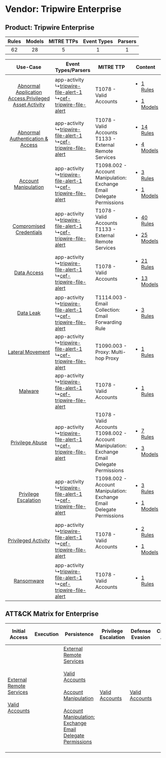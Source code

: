 Vendor: Tripwire Enterprise
===========================
Product: Tripwire Enterprise
----------------------------
| Rules | Models | MITRE TTPs | Event Types | Parsers |
|:-----:|:------:|:----------:|:-----------:|:-------:|
|  62   |   28   |     5      |      1      |    1    |

|    Use-Case    | Event Types/Parsers    | MITRE TTP    | Content    |
|:----:| ---- | ---- | ---- |
| [Abnormal Application Access.Privileged Asset Activity](../../../UseCases/uc_abnormal_application_access.privileged_asset_activity.md) |  app-activity<br> ↳[tripwire-file-alert-1](Ps/pC_tripwirefilealert1.md)<br> ↳[cef-tripwire-file-alert](Ps/pC_ceftripwirefilealert.md)<br> | T1078 - Valid Accounts<br>    | [<ul><li>1 Rules</li></ul><ul><li>1 Models</li></ul>](RM/r_m_tripwire_enterprise_tripwire_enterprise_Abnormal_Application_Access.Privileged_Asset_Activity.md) |
|    [Abnormal Authentication & Access](../../../UseCases/uc_abnormal_authentication_&_access.md)    |  app-activity<br> ↳[tripwire-file-alert-1](Ps/pC_tripwirefilealert1.md)<br> ↳[cef-tripwire-file-alert](Ps/pC_ceftripwirefilealert.md)<br> | T1078 - Valid Accounts<br>T1133 - External Remote Services<br>    | [<ul><li>14 Rules</li></ul><ul><li>4 Models</li></ul>](RM/r_m_tripwire_enterprise_tripwire_enterprise_Abnormal_Authentication_&_Access.md)    |
|    [Account Manipulation](../../../UseCases/uc_account_manipulation.md)    |  app-activity<br> ↳[tripwire-file-alert-1](Ps/pC_tripwirefilealert1.md)<br> ↳[cef-tripwire-file-alert](Ps/pC_ceftripwirefilealert.md)<br> | T1098.002 - Account Manipulation: Exchange Email Delegate Permissions<br>    | [<ul><li>3 Rules</li></ul><ul><li>1 Models</li></ul>](RM/r_m_tripwire_enterprise_tripwire_enterprise_Account_Manipulation.md)    |
|    [Compromised Credentials](../../../UseCases/uc_compromised_credentials.md)    |  app-activity<br> ↳[tripwire-file-alert-1](Ps/pC_tripwirefilealert1.md)<br> ↳[cef-tripwire-file-alert](Ps/pC_ceftripwirefilealert.md)<br> | T1078 - Valid Accounts<br>T1133 - External Remote Services<br>    | [<ul><li>40 Rules</li></ul><ul><li>25 Models</li></ul>](RM/r_m_tripwire_enterprise_tripwire_enterprise_Compromised_Credentials.md)    |
|    [Data Access](../../../UseCases/uc_data_access.md)    |  app-activity<br> ↳[tripwire-file-alert-1](Ps/pC_tripwirefilealert1.md)<br> ↳[cef-tripwire-file-alert](Ps/pC_ceftripwirefilealert.md)<br> | T1078 - Valid Accounts<br>    | [<ul><li>21 Rules</li></ul><ul><li>13 Models</li></ul>](RM/r_m_tripwire_enterprise_tripwire_enterprise_Data_Access.md)    |
|    [Data Leak](../../../UseCases/uc_data_leak.md)    |  app-activity<br> ↳[tripwire-file-alert-1](Ps/pC_tripwirefilealert1.md)<br> ↳[cef-tripwire-file-alert](Ps/pC_ceftripwirefilealert.md)<br> | T1114.003 - Email Collection: Email Forwarding Rule<br>    | [<ul><li>3 Rules</li></ul>](RM/r_m_tripwire_enterprise_tripwire_enterprise_Data_Leak.md)    |
|    [Lateral Movement](../../../UseCases/uc_lateral_movement.md)    |  app-activity<br> ↳[tripwire-file-alert-1](Ps/pC_tripwirefilealert1.md)<br> ↳[cef-tripwire-file-alert](Ps/pC_ceftripwirefilealert.md)<br> | T1090.003 - Proxy: Multi-hop Proxy<br>    | [<ul><li>1 Rules</li></ul>](RM/r_m_tripwire_enterprise_tripwire_enterprise_Lateral_Movement.md)    |
|    [Malware](../../../UseCases/uc_malware.md)    |  app-activity<br> ↳[tripwire-file-alert-1](Ps/pC_tripwirefilealert1.md)<br> ↳[cef-tripwire-file-alert](Ps/pC_ceftripwirefilealert.md)<br> | T1078 - Valid Accounts<br>    | [<ul><li>1 Rules</li></ul>](RM/r_m_tripwire_enterprise_tripwire_enterprise_Malware.md)    |
|    [Privilege Abuse](../../../UseCases/uc_privilege_abuse.md)    |  app-activity<br> ↳[tripwire-file-alert-1](Ps/pC_tripwirefilealert1.md)<br> ↳[cef-tripwire-file-alert](Ps/pC_ceftripwirefilealert.md)<br> | T1078 - Valid Accounts<br>T1098.002 - Account Manipulation: Exchange Email Delegate Permissions<br> | [<ul><li>7 Rules</li></ul><ul><li>3 Models</li></ul>](RM/r_m_tripwire_enterprise_tripwire_enterprise_Privilege_Abuse.md)    |
|    [Privilege Escalation](../../../UseCases/uc_privilege_escalation.md)    |  app-activity<br> ↳[tripwire-file-alert-1](Ps/pC_tripwirefilealert1.md)<br> ↳[cef-tripwire-file-alert](Ps/pC_ceftripwirefilealert.md)<br> | T1098.002 - Account Manipulation: Exchange Email Delegate Permissions<br>    | [<ul><li>3 Rules</li></ul><ul><li>1 Models</li></ul>](RM/r_m_tripwire_enterprise_tripwire_enterprise_Privilege_Escalation.md)    |
|    [Privileged Activity](../../../UseCases/uc_privileged_activity.md)    |  app-activity<br> ↳[tripwire-file-alert-1](Ps/pC_tripwirefilealert1.md)<br> ↳[cef-tripwire-file-alert](Ps/pC_ceftripwirefilealert.md)<br> | T1078 - Valid Accounts<br>    | [<ul><li>2 Rules</li></ul><ul><li>1 Models</li></ul>](RM/r_m_tripwire_enterprise_tripwire_enterprise_Privileged_Activity.md)    |
|    [Ransomware](../../../UseCases/uc_ransomware.md)    |  app-activity<br> ↳[tripwire-file-alert-1](Ps/pC_tripwirefilealert1.md)<br> ↳[cef-tripwire-file-alert](Ps/pC_ceftripwirefilealert.md)<br> | T1078 - Valid Accounts<br>    | [<ul><li>1 Rules</li></ul>](RM/r_m_tripwire_enterprise_tripwire_enterprise_Ransomware.md)    |

ATT&CK Matrix for Enterprise
----------------------------
| Initial Access                                                                                                                                   | Execution | Persistence                                                                                                                                                                                                                                                                                                                                 | Privilege Escalation                                                | Defense Evasion                                                     | Credential Access | Discovery | Lateral Movement | Collection                                                                                                                                                            | Command and Control                                                                                                                       | Exfiltration | Impact |
| ------------------------------------------------------------------------------------------------------------------------------------------------ | --------- | ------------------------------------------------------------------------------------------------------------------------------------------------------------------------------------------------------------------------------------------------------------------------------------------------------------------------------------------- | ------------------------------------------------------------------- | ------------------------------------------------------------------- | ----------------- | --------- | ---------------- | --------------------------------------------------------------------------------------------------------------------------------------------------------------------- | ----------------------------------------------------------------------------------------------------------------------------------------- | ------------ | ------ |
| [External Remote Services](https://attack.mitre.org/techniques/T1133)<br><br>[Valid Accounts](https://attack.mitre.org/techniques/T1078)<br><br> |           | [External Remote Services](https://attack.mitre.org/techniques/T1133)<br><br>[Valid Accounts](https://attack.mitre.org/techniques/T1078)<br><br>[Account Manipulation](https://attack.mitre.org/techniques/T1098)<br><br>[Account Manipulation: Exchange Email Delegate Permissions](https://attack.mitre.org/techniques/T1098/002)<br><br> | [Valid Accounts](https://attack.mitre.org/techniques/T1078)<br><br> | [Valid Accounts](https://attack.mitre.org/techniques/T1078)<br><br> |                   |           |                  | [Email Collection](https://attack.mitre.org/techniques/T1114)<br><br>[Email Collection: Email Forwarding Rule](https://attack.mitre.org/techniques/T1114/003)<br><br> | [Proxy: Multi-hop Proxy](https://attack.mitre.org/techniques/T1090/003)<br><br>[Proxy](https://attack.mitre.org/techniques/T1090)<br><br> |              |        |